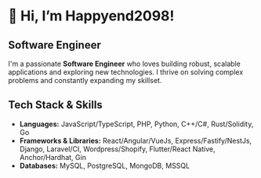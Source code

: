 # 👋 Hi, I’m Happyend2098!

## Software Engineer
I'm a passionate **Software Engineer** who loves building robust, scalable applications and exploring new technologies. I thrive on solving complex problems and constantly expanding my skillset.

## Tech Stack & Skills
- **Languages:** JavaScript/TypeScript, PHP, Python, C++/C#, Rust/Solidity, Go
- **Frameworks & Libraries:** React/Angular/VueJs, Express/Fastify/NestJs, Django, Laravel/CI, Wordpress/Shopify, Flutter/React Native, Anchor/Hardhat, Gin
- **Databases:** MySQL, PostgreSQL, MongoDB, MSSQL

